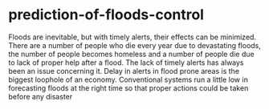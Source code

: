 # prediction-of-floods-control
Floods are inevitable, but with timely alerts, their effects can be minimized. There are a number of people who die every year due to devastating floods, the number of people becomes homeless and a number of people die due to lack of proper help after a flood. The lack of timely alerts has always been an issue concerning it. Delay in alerts in flood prone areas is the biggest loophole of an economy. Conventional systems run a little low in forecasting floods at the right time so that proper actions could be taken before any disaster
